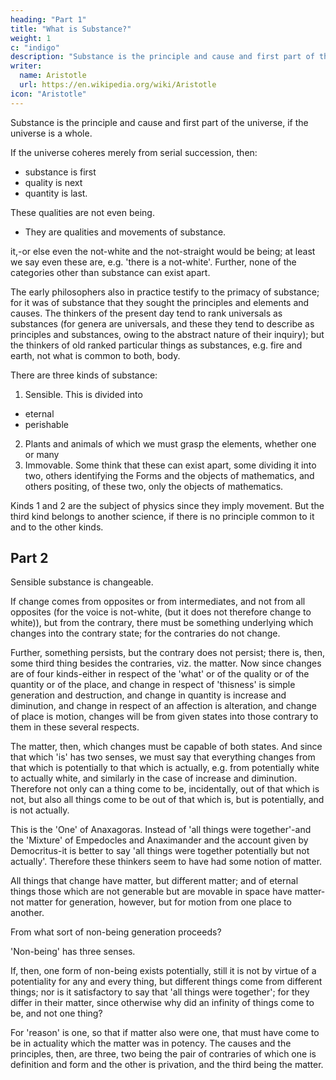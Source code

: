 ```yaml
---
heading: "Part 1"
title: "What is Substance?"
weight: 1
c: "indigo"
description: "Substance is the principle and cause and first part of the universe, if the universe is a whole"
writer:
  name: Aristotle 
  url: https://en.wikipedia.org/wiki/Aristotle
icon: "Aristotle"
---
```




Substance is the principle and cause and first part of the universe, if the universe is a whole. 

If the universe coheres merely from serial succession, then:
- substance is first
- quality is next
- quantity is last. 

These qualities are not even being.
- They are qualities and movements of substance.

 it,-or else even the not-white and the not-straight would be being; at least we say even these are, e.g. 'there is a not-white'. Further, none of the categories other than substance can exist apart. 

The early philosophers also in practice testify to the primacy of substance; for it was of substance that they sought the principles and elements and causes. The thinkers of the present day tend to rank universals as substances (for genera are universals, and these they tend to describe as principles and substances, owing to the abstract nature of their inquiry); but the thinkers of old ranked particular things as substances, e.g. fire and earth, not what is common to both, body.

There are three kinds of substance:

1. Sensible. This is divided into
  - eternal
  - perishable
2. Plants and animals of which we must grasp the elements, whether one or many
3. Immovable. Some think that these can exist apart, some dividing it into two, others identifying the Forms and the objects of mathematics, and others positing, of these two, only the objects of mathematics. 

Kinds 1 and 2 are the subject of physics since they imply movement. But the third kind belongs to another science, if there is no principle common to it and to the other kinds.


## Part 2

Sensible substance is changeable. 

If change comes from opposites or from intermediates, and not from all opposites (for the voice is not-white, (but it does not therefore change to white)), but from the contrary, there must be something underlying which changes into the contrary state; for the contraries do not change. 

Further, something persists, but the contrary does not persist; there is, then, some third thing besides the contraries, viz. the matter. Now since changes are of four kinds-either in respect of the 'what' or of the quality or of the quantity or of the place, and change in respect of 'thisness' is simple generation and destruction, and change in quantity is increase and diminution, and change in respect of an affection is alteration, and change of place is motion, changes will be from given states into those contrary to them in these several respects. 

The matter, then, which changes must be capable of both states. And since that which 'is' has two senses, we must say that everything changes from that which is potentially to that which is actually, e.g. from potentially white to actually white, and similarly in the case of increase and diminution. Therefore not only can a thing come to be, incidentally, out of that which is not, but also all things come to be out of that which is, but is potentially, and is not actually. 

This is the 'One' of Anaxagoras. Instead of 'all things were together'-and the 'Mixture' of Empedocles and Anaximander and the account given by Democritus-it is better to say 'all things were together potentially but not actually'. Therefore these thinkers seem to have had some notion of matter. 

All things that change have matter, but different matter; and of eternal things those which are not generable but are movable in space have matter-not matter for generation, however, but for motion from one place to another.

From what sort of non-being generation proceeds? 

'Non-being' has three senses. 

If, then, one form of non-being exists potentially, still it is not by virtue of a potentiality for any and every thing, but different things come from different things; nor is it satisfactory to say that 'all things were together'; for they differ in their matter, since otherwise why did an infinity of things come to be, and not one thing? 

For 'reason' is one, so that if matter also were one, that must have come to be in actuality which the matter was in potency. The causes and the principles, then, are three, two being the pair of contraries of which one is definition and form and the other is privation, and the third being the matter.

